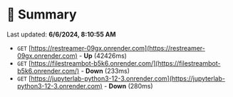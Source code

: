 # 📖 Summary
Last updated: **6/6/2024, 8:10:55 AM**

- `GET` [https://restreamer-09gx.onrender.com](https://restreamer-09gx.onrender.com) - **Up** (42426ms)
- `GET` [https://filestreambot-b5k6.onrender.com/](https://filestreambot-b5k6.onrender.com/) - **Down** (233ms)
- `GET` [https://jupyterlab-python3-12-3.onrender.com](https://jupyterlab-python3-12-3.onrender.com) - **Down** (280ms)
